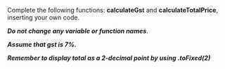 Complete the following functions: **calculateGst** and **calculateTotalPrice**, inserting your own code. 

**_Do not change any variable or function names_**. 

**_Assume that gst is 7%._**

**_Remember to display total as a 2-decimal point by using .toFixed(2)_**